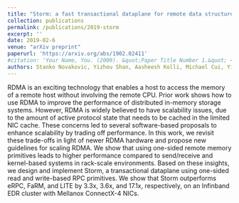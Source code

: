 ```yaml
---
title: "Storm: a fast transactional dataplane for remote data structures"
collection: publications
permalink: /publications/2019-storm
excerpt: ''
date: 2019-02-6
venue: "arXiv preprint"
paperurl: 'https://arxiv.org/abs/1902.02411'
#citation: 'Your Name, You. (2009). &quot;Paper Title Number 1.&quot; <i>Journal 1</i>. 1(1).'
authors: Stanko Novakovic, Yizhou Shan, Aasheesh Kolli, Michael Cui, Yiying Zhang, Haggai Eran, Liran Liss, Michael Wei, Dan Tsafrir, Marcos Aguilera 
---
```


RDMA is an exciting technology that enables a host to access the memory of a
remote host without involving the remote CPU. Prior work shows how to use RDMA
to improve the performance of distributed in-memory storage systems. However,
RDMA is widely believed to have scalability issues, due to the amount of active
protocol state that needs to be cached in the limited NIC cache. These concerns
led to several software-based proposals to enhance scalability by trading off
performance. In this work, we revisit these trade-offs in light of newer RDMA
hardware and propose new guidelines for scaling RDMA. We show that using
one-sided remote memory primitives leads to higher performance compared to
send/receive and kernel-based systems in rack-scale environments. Based on
these insights, we design and implement Storm, a transactional dataplane using
one-sided read and write-based RPC primitives. We show that Storm outperforms
eRPC, FaRM, and LITE by 3.3x, 3.6x, and 17.1x, respectively, on an Infinband
EDR cluster with Mellanox ConnectX-4 NICs.
